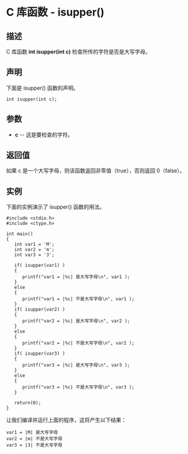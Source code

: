 
# C 库函数 - isupper()

  

## 描述

C 库函数 **int isupper(int c)** 检查所传的字符是否是大写字母。

## 声明

下面是 isupper() 函数的声明。

```
int isupper(int c);

```

## 参数

*   **c** -- 这是要检查的字符。

## 返回值

如果 c 是一个大写字母，则该函数返回非零值（true），否则返回 0（false）。

## 实例

下面的实例演示了 isupper() 函数的用法。

```
#include <stdio.h>
#include <ctype.h>

int main()
{
   int var1 = 'M';
   int var2 = 'm';
   int var3 = '3';

   if( isupper(var1) )
   {
      printf("var1 = |%c| 是大写字母\n", var1 );
   }
   else
   {
      printf("var1 = |%c| 不是大写字母\n", var1 );
   }
   if( isupper(var2) )
   {
      printf("var2 = |%c| 是大写字母\n", var2 );
   }
   else
   {
      printf("var2 = |%c| 不是大写字母\n", var2 );
   }   
   if( isupper(var3) )
   {
      printf("var3 = |%c| 是大写字母\n", var3 );
   }
   else
   {
      printf("var3 = |%c| 不是大写字母\n", var3 );
   }

   return(0);
}

```

让我们编译并运行上面的程序，这将产生以下结果：

```
var1 = |M| 是大写字母
var2 = |m| 不是大写字母
var3 = |3| 不是大写字母

```

  

